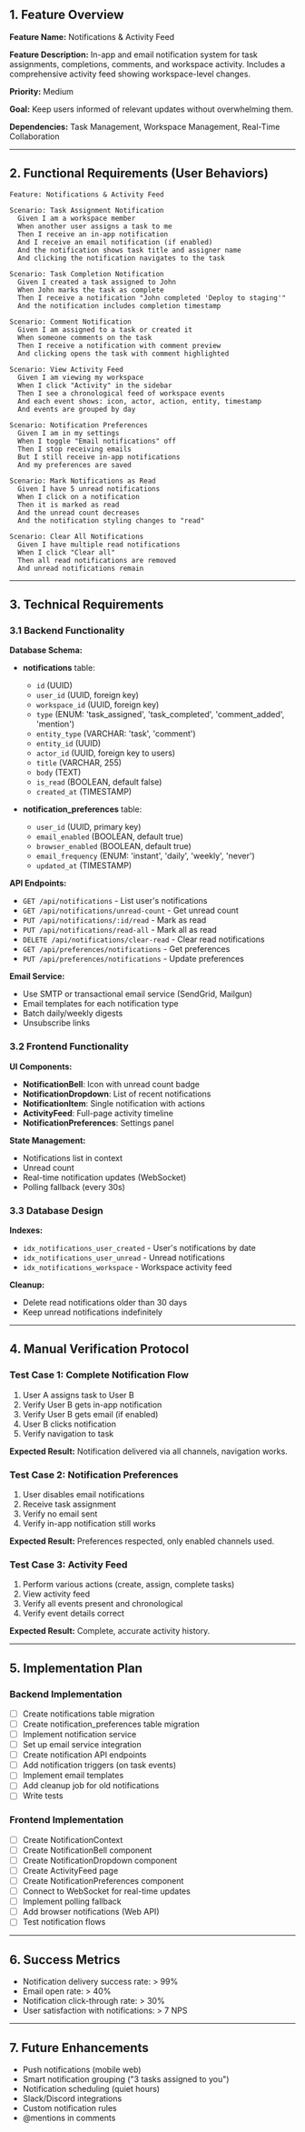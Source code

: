 ## 1. Feature Overview

**Feature Name:** Notifications & Activity Feed

**Feature Description:** In-app and email notification system for task assignments, completions, comments, and workspace activity. Includes a comprehensive activity feed showing workspace-level changes.

**Priority:** Medium

**Goal:** Keep users informed of relevant updates without overwhelming them.

**Dependencies:** Task Management, Workspace Management, Real-Time Collaboration

---

## 2. Functional Requirements (User Behaviors)

```gherkin
Feature: Notifications & Activity Feed

Scenario: Task Assignment Notification
  Given I am a workspace member
  When another user assigns a task to me
  Then I receive an in-app notification
  And I receive an email notification (if enabled)
  And the notification shows task title and assigner name
  And clicking the notification navigates to the task

Scenario: Task Completion Notification
  Given I created a task assigned to John
  When John marks the task as complete
  Then I receive a notification "John completed 'Deploy to staging'"
  And the notification includes completion timestamp

Scenario: Comment Notification
  Given I am assigned to a task or created it
  When someone comments on the task
  Then I receive a notification with comment preview
  And clicking opens the task with comment highlighted

Scenario: View Activity Feed
  Given I am viewing my workspace
  When I click "Activity" in the sidebar
  Then I see a chronological feed of workspace events
  And each event shows: icon, actor, action, entity, timestamp
  And events are grouped by day

Scenario: Notification Preferences
  Given I am in my settings
  When I toggle "Email notifications" off
  Then I stop receiving emails
  But I still receive in-app notifications
  And my preferences are saved

Scenario: Mark Notifications as Read
  Given I have 5 unread notifications
  When I click on a notification
  Then it is marked as read
  And the unread count decreases
  And the notification styling changes to "read"

Scenario: Clear All Notifications
  Given I have multiple read notifications
  When I click "Clear all"
  Then all read notifications are removed
  And unread notifications remain
```

---

## 3. Technical Requirements

### 3.1 Backend Functionality

**Database Schema:**

- **notifications** table:
  - `id` (UUID)
  - `user_id` (UUID, foreign key)
  - `workspace_id` (UUID, foreign key)
  - `type` (ENUM: 'task_assigned', 'task_completed', 'comment_added', 'mention')
  - `entity_type` (VARCHAR: 'task', 'comment')
  - `entity_id` (UUID)
  - `actor_id` (UUID, foreign key to users)
  - `title` (VARCHAR, 255)
  - `body` (TEXT)
  - `is_read` (BOOLEAN, default false)
  - `created_at` (TIMESTAMP)

- **notification_preferences** table:
  - `user_id` (UUID, primary key)
  - `email_enabled` (BOOLEAN, default true)
  - `browser_enabled` (BOOLEAN, default true)
  - `email_frequency` (ENUM: 'instant', 'daily', 'weekly', 'never')
  - `updated_at` (TIMESTAMP)

**API Endpoints:**
- `GET /api/notifications` - List user's notifications
- `GET /api/notifications/unread-count` - Get unread count
- `PUT /api/notifications/:id/read` - Mark as read
- `PUT /api/notifications/read-all` - Mark all as read
- `DELETE /api/notifications/clear-read` - Clear read notifications
- `GET /api/preferences/notifications` - Get preferences
- `PUT /api/preferences/notifications` - Update preferences

**Email Service:**
- Use SMTP or transactional email service (SendGrid, Mailgun)
- Email templates for each notification type
- Batch daily/weekly digests
- Unsubscribe links

### 3.2 Frontend Functionality

**UI Components:**
- **NotificationBell**: Icon with unread count badge
- **NotificationDropdown**: List of recent notifications
- **NotificationItem**: Single notification with actions
- **ActivityFeed**: Full-page activity timeline
- **NotificationPreferences**: Settings panel

**State Management:**
- Notifications list in context
- Unread count
- Real-time notification updates (WebSocket)
- Polling fallback (every 30s)

### 3.3 Database Design

**Indexes:**
- `idx_notifications_user_created` - User's notifications by date
- `idx_notifications_user_unread` - Unread notifications
- `idx_notifications_workspace` - Workspace activity feed

**Cleanup:**
- Delete read notifications older than 30 days
- Keep unread notifications indefinitely

---

## 4. Manual Verification Protocol

### Test Case 1: Complete Notification Flow
1. User A assigns task to User B
2. Verify User B gets in-app notification
3. Verify User B gets email (if enabled)
4. User B clicks notification
5. Verify navigation to task

**Expected Result:** Notification delivered via all channels, navigation works.

### Test Case 2: Notification Preferences
1. User disables email notifications
2. Receive task assignment
3. Verify no email sent
4. Verify in-app notification still works

**Expected Result:** Preferences respected, only enabled channels used.

### Test Case 3: Activity Feed
1. Perform various actions (create, assign, complete tasks)
2. View activity feed
3. Verify all events present and chronological
4. Verify event details correct

**Expected Result:** Complete, accurate activity history.

---

## 5. Implementation Plan

### Backend Implementation
- [ ] Create notifications table migration
- [ ] Create notification_preferences table migration
- [ ] Implement notification service
- [ ] Set up email service integration
- [ ] Create notification API endpoints
- [ ] Add notification triggers (on task events)
- [ ] Implement email templates
- [ ] Add cleanup job for old notifications
- [ ] Write tests

### Frontend Implementation
- [ ] Create NotificationContext
- [ ] Create NotificationBell component
- [ ] Create NotificationDropdown component
- [ ] Create ActivityFeed page
- [ ] Create NotificationPreferences component
- [ ] Connect to WebSocket for real-time updates
- [ ] Implement polling fallback
- [ ] Add browser notifications (Web API)
- [ ] Test notification flows

---

## 6. Success Metrics

- Notification delivery success rate: > 99%
- Email open rate: > 40%
- Notification click-through rate: > 30%
- User satisfaction with notifications: > 7 NPS

---

## 7. Future Enhancements

- Push notifications (mobile web)
- Smart notification grouping ("3 tasks assigned to you")
- Notification scheduling (quiet hours)
- Slack/Discord integrations
- Custom notification rules
- @mentions in comments

